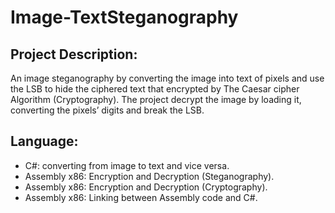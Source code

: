 # Image-TextSteganography
##	Project Description:
An image steganography by converting the image into text of pixels and use the LSB to hide the ciphered text that encrypted by The Caesar cipher Algorithm (Cryptography). The project decrypt the image by loading it, converting the pixels’ digits and break the LSB.
##	Language:
-	C#: converting from image to text and vice versa.
-	Assembly x86:  Encryption and Decryption (Steganography).
-	Assembly x86: Encryption and Decryption (Cryptography).
-	Assembly x86: Linking between Assembly code and C#.
